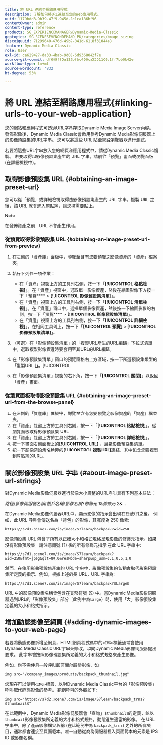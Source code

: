 ```yaml
---
title: 將 URL 連結至網路應用程式
description: 了解如何將URL連結至您的Web應用程式。
uuid: 1179bdd3-9b39-47f9-945d-1c1ca186bf96
contentOwner: admin
content-type: reference
products: SG_EXPERIENCEMANAGER/Dynamic-Media-Classic
geptopics: SG_SCENESEVENONDEMAND_PK/categories/image_sizing
discoiquuid: 71299640-676d-49b7-841d-6118f31044e8
feature: Dynamic Media Classic
role: User
exl-id: ca629427-da33-4bab-9d08-6d9368042f7e
source-git-commit: df689ff5a127bfbc400ca5331168d1ff7bb0b42e
workflow-type: tm+mt
source-wordcount: '832'
ht-degree: 53%

---
```


# 將 URL 連結至網路應用程式{#linking-urls-to-your-web-application}

您的網站和應用程式可透過URL字串存取Dynamic Media Image Server內容。 發佈影像後，Dynamic Media Classic會啟用參考Dynamic Media影像伺服器上的影像預設集的URL字串。 您可以將這些 URL 貼至網路瀏覽器以進行測試。

若要將這些URL字串放入您的網頁和應用程式中，請從Dynamic Media Classic複製。 若要取得以影像預設集產生的 URL 字串，請前往「預覽」畫面或瀏覽面板 (在詳細檢視中)。

## 取得影像預設集 URL {#obtaining-an-image-preset-url}

您可以從「預覽」或詳細檢視取得由影像預設集產生的 URL 字串。複製 URL 之後，該 URL 就會進入剪貼簿，讓您視需要貼上。

>[!NOTE]
>
>在發佈資產之前，URL 不會產生作用。

### 從預覽取得影像預設集 URL {#obtaining-an-image-preset-url-from-preview}

1. 在左側的「資產庫」面板中，導覽至含有您要預覽之影像資產的「資產」檔案夾。
1. 執行下列任一項作業︰

   * 在「資產」視窗上方的工具列右側，按一下「**[!UICONTROL 格點檢視]**」。在「資產」視窗中，選取單一影像資產，然後在縮圖影像下方按一下「預覽&#x200B;**** > **[!UICONTROL 影像預設集清單]**」。
   * 在「資產」視窗上方的工具列右側，按一下「**[!UICONTROL 清單檢視]**」。在「資產」窗口中，選擇單個影像資產，然後按一下縮圖影像的右側，按一下「預覽&#x200B;**** > **[!UICONTROL 影像預設集清單]**」。
   * 在「資產」視窗上方的工具列右側，按一下「**[!UICONTROL 詳細檢視]**」。在相同工具列上，按一下「**[!UICONTROL 預覽]** > **[!UICONTROL 影像預設集清單]**」。

1. （可選）在「影像預設集清單」的「複製URL產生的URL編碼」下拉式清單中，選取複製影像資產時要套用至其URL的URL編碼。
1. 在「影像預設集清單」窗口的預覽窗格右上方區域，按一下所選預設集類型的「複製URL ]**」。**[!UICONTROL 
1. 在「影像預設集清單」視窗的右下角，按一下「**[!UICONTROL 關閉]**」以返回「資產」畫面。

### 從瀏覽面板取得影像預設集 URL {#obtaining-an-image-preset-url-from-the-browse-panel}

1. 在左側的「資產庫」面板中，導覽至含有您要預覽之影像資產的「資產」檔案夾。
1. 在「資產」視窗上方的工具列右側，按一下「**[!UICONTROL 格點檢視]**」。從瀏覽面板取得影像預設集 URL
1. 在「資產」視窗上方的工具列右側，按一下「**[!UICONTROL 詳細檢視]**」。
1. 按一下畫面右側面板上的&#x200B;**[!UICONTROL URL]** ，展開影像預設集清單。
1. 按一下影像預設集名稱旁的&#x200B;**[!UICONTROL 複製URL]**&#x200B;連結，其中包含您要複製到剪貼簿的URL。

## 關於影像預設集 URL 字串 {#about-image-preset-url-strings}

對Dynamic Media影像伺服器進行影像大小調整的URL呼叫具有下列基本語法：

*路徑*/*影像伺服器名稱*/*帳戶名稱*/*影像名稱*?*修飾元 1*&amp;*修飾元 2*&amp;...

在Dynamic Media影像伺服器URL中，顯示影像的指示會出現在問號(?)之後。 例如，此 URL 呼叫會傳送名為「背包」的影像，其寬度為 250 像素:

```as3
https://s7d1.scene7.com/is/image/S7learn/backpack?wid=250
```

影像預設集 URL 包含了所有以正確大小和格式規格呈現影像的修飾元指示。如果沒有影像預設集，請注意問號 (?) 後的所有修飾元指示 在此 URL 字串中:

```as3
https://s7d1.scene7.com/is/image/S7learn/backpack?wid=250&fmt=jpeg&qlt=80,0&resMode=sharp&op_usm=1.1,0.5,1,0
```

然而，在使用影像預設集產生的 URL 字串中，影像預設集的名稱會取代影像預設集所定義的指示。例如，根據上述的長 URL，URL 字串為:

```as3
https://s7d1.scene7.com/is/image/S7learn/backpack?$Large$
```

URL 中的影像預設集名稱皆包含在貨幣符號 ($) 中。當Dynamic Media影像伺服器遇到URL的「影像預設集」部分（此例中為`Large`）時，使用「大」影像預設集定義的大小和格式指示。

## 增加動態影像至網頁 {#adding-dynamic-images-to-your-web-page}

若要將動態影像新增至網頁，HTML網頁程式碼中的`<IMG>`標籤通常會使用Dynamic Media Classic URL字串來修改，以向Dynamic Media影像伺服器提出要求。 此字串會按照影像預設集所定義的大小和格式規格來產生影像。

例如，您不需使用一般呼叫即可開啟靜態影像，如

```as3
img src="/company_images/products/backpack_thumbnail.jpg"
```

您現在可以使用`<IMG>`標籤，以對Dynamic Media Classic平台的「影像預設集」呼叫取代靜態影像的參考。 範例呼叫的外觀如下:

```as3
img src="https://s7d2.scene7.com/is/image/S7learn/backpack_trns?$thumbnail$”
```

在此範例中，Dynamic Media影像伺服器會「查詢」`$thumbnail$`的定義，並以`thumbnail`影像預設集所定義的大小和格式規格，動態產生適當的影像。 在 URL 字串中，除了產品影像檔案名稱 (在此範例中為 `backpack_trns`) 之外的所有項目，通常都會連接至頁面範本。唯一自動從商務伺服器插入頁面範本的元素是 IPS ID 或影像名稱。
